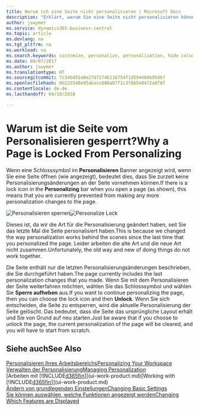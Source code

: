 ```yaml
---
title: Warum ich eine Seite nicht personalisieren | Microsoft Docs
description: "Erklärt, warum Sie eine Seite nicht personalisieren können und was Sie tun können, um sie zu entsperren, sodass Sie sie anpassen können."
author: jswymer
ms.service: dynamics365-business-central
ms.topic: article
ms.devlang: na
ms.tgt_pltfrm: na
ms.workload: na
ms.search.keywords: customize, personalize, personalization, hide columns, remove fields, move fields
ms.date: 09/07/2017
ms.author: jswymer
ms.translationtype: HT
ms.sourcegitcommit: 7c346455a9e27d7274b116754f1d594484b95d67
ms.openlocfilehash: 6b225548e95abacc688a97f1c3f8b5e8472a8f8f
ms.contentlocale: de-de
ms.lasthandoff: 04/18/2018

---
```

# <a name="why-a-page-is-locked-from-personalizing"></a><span data-ttu-id="33402-103">Warum ist die Seite vom Personalisieren gesperrt?</span><span class="sxs-lookup"><span data-stu-id="33402-103">Why a Page is Locked From Personalizing</span></span>
<span data-ttu-id="33402-104">Wenn eine Schlosssymbol im **Personalisieren** Banner angezeigt wird, wenn Sie eine Seite öffnen (wie angezeigt), bedeutet dies, dass Sie zurzeit keine Personalisierungsänderungen an der Seite vornehmen können.</span><span class="sxs-lookup"><span data-stu-id="33402-104">If there is a lock icon in the **Personalizing** bar when you open a page (as shown), this means that you are currently prevented from making any more personalization changes to the page.</span></span>

<span data-ttu-id="33402-105">![Personalisieren sperren](media/personalization-locked.png "Personalisieren sperren")</span><span class="sxs-lookup"><span data-stu-id="33402-105">![Personalize Lock](media/personalization-locked.png "Personalize lock")</span></span>

<span data-ttu-id="33402-106">Dieses ist, da wir die Art für die Personalisierung geändert haben, seit Sie das letzte Mal die Seite personalisiert haben.</span><span class="sxs-lookup"><span data-stu-id="33402-106">This is because we changed the way personalization works behind the scenes since the last time that you personalized the page.</span></span> <span data-ttu-id="33402-107">Leider arbeiten die alte Art und die neue Art nicht zusammen.</span><span class="sxs-lookup"><span data-stu-id="33402-107">Unfortunately, the old way and new of doing things do not work together.</span></span>

<span data-ttu-id="33402-108">Die Seite enthält nur die letzten Personalisierungsänderungen beschrieben, die Sie durchgeführt haben.</span><span class="sxs-lookup"><span data-stu-id="33402-108">The page currently includes the last personalization changes that you made.</span></span> <span data-ttu-id="33402-109">Wenn Sie mit dem Personalisieren der Seite weiterfahren möchten, wählen Sie das Schlosssymbol und wählen Sie **Sperre aufheben** aus.</span><span class="sxs-lookup"><span data-stu-id="33402-109">If you want to continue personalizing the page, then you can choose the lock icon and then **Unlock**.</span></span> <span data-ttu-id="33402-110">Wenn Sie sich entscheiden, die Seite zu entsperren, wird die aktuelle Personalisierung der Seite  gelöscht. Das bedeutet, dass die Seite das ursprüngliche Layout erhält und Sie von Grund auf neu starten.</span><span class="sxs-lookup"><span data-stu-id="33402-110">Just be aware that if you choose to unlock the page, the current personalization of the page will be cleared, and you will have to start from scratch.</span></span>


## <a name="see-also"></a><span data-ttu-id="33402-111">Siehe auch</span><span class="sxs-lookup"><span data-stu-id="33402-111">See Also</span></span>
[<span data-ttu-id="33402-112">Personalisieren Ihres Arbeitsbereichs</span><span class="sxs-lookup"><span data-stu-id="33402-112">Personalizing Your Workspace</span></span>](ui-personalization-manage.md)  
[<span data-ttu-id="33402-113">Verwalten der Personalisierung</span><span class="sxs-lookup"><span data-stu-id="33402-113">Managing Personalization</span></span>](ui-personalization-manage.md)  
<span data-ttu-id="33402-114">[Arbeiten mit [!INCLUDE[d365fin](includes/d365fin_md.md)]](ui-work-product.md)</span><span class="sxs-lookup"><span data-stu-id="33402-114">[Working with [!INCLUDE[d365fin](includes/d365fin_md.md)]](ui-work-product.md)</span></span>  
[<span data-ttu-id="33402-115">Ändern von grundlegenden Einstellungen</span><span class="sxs-lookup"><span data-stu-id="33402-115">Changing Basic Settings</span></span>](ui-change-basic-settings.md)  
[<span data-ttu-id="33402-116">Sie können auswählen, welche Funktionen angezeigt werden</span><span class="sxs-lookup"><span data-stu-id="33402-116">Changing Which Features are Displayed</span></span>](ui-experiences.md)  

